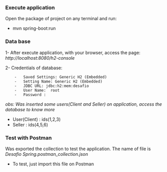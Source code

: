 ### **Execute application**

Open the package of project on any terminal and run:
- mvn spring-boot:run


### **Data base**

1- After execute application, with your browser, access the page:
_http://localhost:8080/h2-console_

2- Credentials of database:
        
        -   Saved Settings: Generic H2 (Embedded)
        -   Setting Name: Generic H2 (Embedded)
        -   JDBC URL: jdbc:h2:mem:desafio
        -   User Name:	root
        -   Password :
_obs: Was inserted some users(Client and Seller) on application, access the database to know more_
-   User(Client) : ids(1,2,3)
-   Seller       : ids(4,5,6)

### **Test with Postman**

Was exported the collection to test the application. The name of file is _Desafio Spring.postman_collection.json_
-   To test, just import this file on Postman